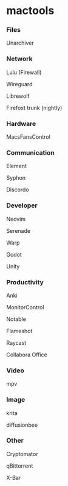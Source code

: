 # mactools
### Files
Unarchiver

### Network
Lulu (Firewall)

Wireguard

Librewolf

Firefoxt trunk (nightly)

### Hardware
MacsFansControl

### Communication

Element

Syphon

Discordo

### Developer
Neovim

Serenade

Warp

Godot

Unity

### Productivity
Anki

MonitorControl

Notable

Flameshot

Raycast

Collabora Office

### Video
mpv

### Image
krita

diffusionbee

### Other
Cryptomator

qBittorrent

X-Bar

